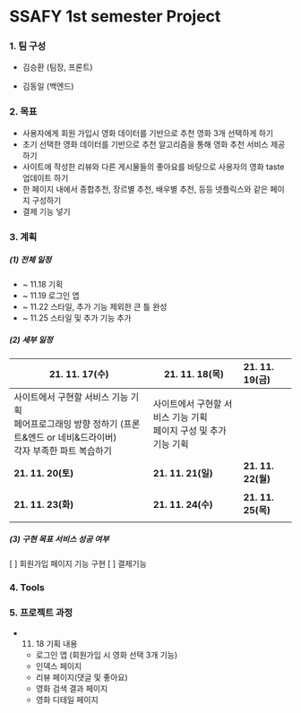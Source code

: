 # SSAFY 1st semester Project



### 1. 팀 구성

* 김승환 (팀장, 프론트)

* 김동일 (백엔드)



### 2. 목표

* 사용자에게 회원 가입시 영화 데이터를 기반으로 추천 영화 3개 선택하게 하기
* 초기 선택한 영화 데이터를 기반으로 추천 알고리즘을 통해 영화 추천 서비스 제공하기
* 사이트에 작성한 리뷰와 다른 게시물들의 좋아요를 바탕으로 사용자의 영화 taste 업데이트 하기
* 한 페이지 내에서 종합추천, 장르별 추천, 배우별 추천, 등등 넷플릭스와 같은 페이지 구성하기
* 결제 기능 넣기



### 3. 계획

##### (1) 전체 일정

* ~ 11.18 기획
* ~ 11.19 로그인 앱
* ~ 11.22 스타일, 추가 기능 제외한 큰 틀 완성
* ~ 11.25 스타일 및 추가 기능 추가

 



##### (2) 세부 일정

| **21. 11. 17(수)**                                           | **21. 11. 18(목)**                                           | **21. 11. 19(금)** |
| ------------------------------------------------------------ | ------------------------------------------------------------ | :----------------- |
| 사이트에서 구현할 서비스 기능 기획<br />페어프로그래밍 방향 정하기 (프론트&엔드 or 네비&드라이버)<br />각자 부족한 파트 복습하기 | 사이트에서 구현할 서비스 기능 기획<br />페이지 구성 및 추가 기능 기획 |                    |
| **21. 11. 20(토)**                                           | **21. 11. 21(일)**                                           | **21. 11. 22(월)** |
|                                                              |                                                              |                    |
| **21. 11. 23(화)**                                           | **21. 11. 24(수)**                                           | **21. 11. 25(목)** |
|                                                              |                                                              |                    |

##### (3) 구현 목표 서비스 성공 여부

[ ] 회원가입 페이지 기능 구현
[ ] 결제기능



### 4. Tools



### 5. 프로젝트 과정

* 11. 18 기획 내용

  * 로그인 앱 (회원가입 시 영화 선택 3개 기능)
  * 인덱스 페이지
  * 리뷰 페이지(댓글 및 좋아요)
  * 영화 검색 결과 페이지
  * 영화 디테일 페이지